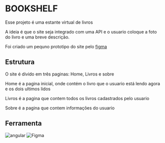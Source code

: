 # BOOKSHELF
Esse projeto é uma estante virtual de livros 

A ideia é que o site seja integrado com uma API e o usuario coloque a foto do livro e uma breve descrição.


Foi criado um pequno prototipo do site pelo [figma](https://www.figma.com/file/h8YZ9Q5Co0xswXWAuRg1LH/Untitled?type=design&node-id=6%3A190&mode=design&t=VbUZfkBkNBXHnwbF-1)



## Estrutura

O site é divido em três paginas: Home, Livros e sobre

Home é a pagina inicial, onde contém o livro que o usuario está lendo agora e os dois ultimos lidos

Livros é a pagina que contem todos os livros cadastrados pelo usuario

Sobre é a pagina que contem informações do usuario



## Ferramenta


![angular](https://avatars.githubusercontent.com/u/139426?s=40&v=4)
![Figma](https://avatars.githubusercontent.com/u/56802299?s=40&v=4)


